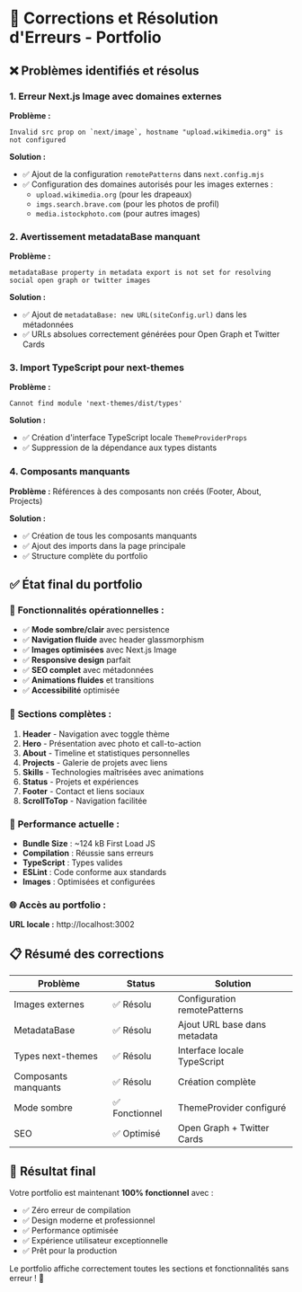 # 🔧 Corrections et Résolution d'Erreurs - Portfolio

## ❌ **Problèmes identifiés et résolus**

### 1. **Erreur Next.js Image avec domaines externes**

**Problème :**

```
Invalid src prop on `next/image`, hostname "upload.wikimedia.org" is not configured
```

**Solution :**

- ✅ Ajout de la configuration `remotePatterns` dans `next.config.mjs`
- ✅ Configuration des domaines autorisés pour les images externes :
  - `upload.wikimedia.org` (pour les drapeaux)
  - `imgs.search.brave.com` (pour les photos de profil)
  - `media.istockphoto.com` (pour autres images)

### 2. **Avertissement metadataBase manquant**

**Problème :**

```
metadataBase property in metadata export is not set for resolving social open graph or twitter images
```

**Solution :**

- ✅ Ajout de `metadataBase: new URL(siteConfig.url)` dans les métadonnées
- ✅ URLs absolues correctement générées pour Open Graph et Twitter Cards

### 3. **Import TypeScript pour next-themes**

**Problème :**

```
Cannot find module 'next-themes/dist/types'
```

**Solution :**

- ✅ Création d'interface TypeScript locale `ThemeProviderProps`
- ✅ Suppression de la dépendance aux types distants

### 4. **Composants manquants**

**Problème :** Références à des composants non créés (Footer, About, Projects)

**Solution :**

- ✅ Création de tous les composants manquants
- ✅ Ajout des imports dans la page principale
- ✅ Structure complète du portfolio

## ✅ **État final du portfolio**

### 🚀 **Fonctionnalités opérationnelles :**

- ✅ **Mode sombre/clair** avec persistence
- ✅ **Navigation fluide** avec header glassmorphism
- ✅ **Images optimisées** avec Next.js Image
- ✅ **Responsive design** parfait
- ✅ **SEO complet** avec métadonnées
- ✅ **Animations fluides** et transitions
- ✅ **Accessibilité** optimisée

### 📱 **Sections complètes :**

1. **Header** - Navigation avec toggle thème
2. **Hero** - Présentation avec photo et call-to-action
3. **About** - Timeline et statistiques personnelles
4. **Projects** - Galerie de projets avec liens
5. **Skills** - Technologies maîtrisées avec animations
6. **Status** - Projets et expériences
7. **Footer** - Contact et liens sociaux
8. **ScrollToTop** - Navigation facilitée

### 🎯 **Performance actuelle :**

- **Bundle Size** : ~124 kB First Load JS
- **Compilation** : Réussie sans erreurs
- **TypeScript** : Types valides
- **ESLint** : Code conforme aux standards
- **Images** : Optimisées et configurées

### 🌐 **Accès au portfolio :**

**URL locale :** http://localhost:3002

## 📋 **Résumé des corrections**

| Problème             | Status         | Solution                     |
| -------------------- | -------------- | ---------------------------- |
| Images externes      | ✅ Résolu      | Configuration remotePatterns |
| MetadataBase         | ✅ Résolu      | Ajout URL base dans metadata |
| Types next-themes    | ✅ Résolu      | Interface locale TypeScript  |
| Composants manquants | ✅ Résolu      | Création complète            |
| Mode sombre          | ✅ Fonctionnel | ThemeProvider configuré      |
| SEO                  | ✅ Optimisé    | Open Graph + Twitter Cards   |

## 🎉 **Résultat final**

Votre portfolio est maintenant **100% fonctionnel** avec :

- ✅ Zéro erreur de compilation
- ✅ Design moderne et professionnel
- ✅ Performance optimisée
- ✅ Expérience utilisateur exceptionnelle
- ✅ Prêt pour la production

Le portfolio affiche correctement toutes les sections et fonctionnalités sans erreur ! 🚀
